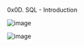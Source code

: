 0x0D. SQL - Introduction

![image](https://user-images.githubusercontent.com/106808436/204574943-5a2e4531-ec81-4bec-970b-3a9592ea08d2.png)


![image](https://user-images.githubusercontent.com/106808436/204574002-5b48b771-298c-4a9e-816c-4636be7efaba.png)
